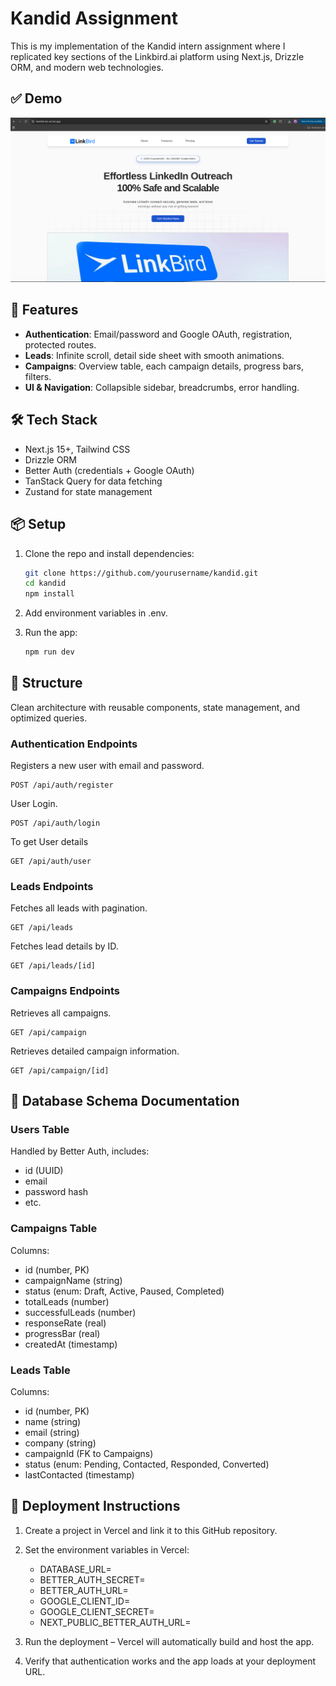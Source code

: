 # Kandid Assignment

This is my implementation of the Kandid intern assignment where I replicated key sections of the Linkbird.ai platform using Next.js, Drizzle ORM, and modern web technologies.

## ✅ Demo

[![Watch the demo](./assets/image.png)](https://drive.google.com/file/d/1XJfcVSG5cRajL6uSuGIGFrngKTZOEV_w/view?usp=sharing)


## 🚀 Features

- **Authentication**: Email/password and Google OAuth, registration, protected routes.
- **Leads**: Infinite scroll, detail side sheet with smooth animations.
- **Campaigns**: Overview table, each campaign details, progress bars, filters.
- **UI & Navigation**: Collapsible sidebar, breadcrumbs, error handling.

## 🛠 Tech Stack

- Next.js 15+, Tailwind CSS
- Drizzle ORM
- Better Auth (credentials + Google OAuth)
- TanStack Query for data fetching
- Zustand for state management

## 📦 Setup

1. Clone the repo and install dependencies:
   ```bash
   git clone https://github.com/yourusername/kandid.git
   cd kandid
   npm install
   ```

2. Add environment variables in .env.

3. Run the app:
   ```bash
   npm run dev
   ```
## 📂 Structure
Clean architecture with reusable components, state management, and optimized queries.

### Authentication Endpoints

Registers a new user with email and password.
```
POST /api/auth/register
```  
User Login.
```
POST /api/auth/login
```  

To get User details
```
GET /api/auth/user
```

### Leads Endpoints

Fetches all leads with pagination.
```
GET /api/leads
```  

Fetches lead details by ID.
```
GET /api/leads/[id]
```  

### Campaigns Endpoints

Retrieves all campaigns.
```
GET /api/campaign
```  

Retrieves detailed campaign information.
```
GET /api/campaign/[id]
```  

## 📂 Database Schema Documentation

### Users Table
Handled by Better Auth, includes:
- id (UUID)
- email
- password hash
- etc.

### Campaigns Table
Columns:
- id (number, PK)
- campaignName (string)
- status (enum: Draft, Active, Paused, Completed)
- totalLeads (number)
- successfulLeads (number)
- responseRate (real)
- progressBar (real)
- createdAt (timestamp)

### Leads Table
Columns:
- id (number, PK)
- name (string)
- email (string)
- company (string)
- campaignId (FK to Campaigns)
- status (enum: Pending, Contacted, Responded, Converted)
- lastContacted (timestamp)

## 🚀 Deployment Instructions

1. Create a project in Vercel and link it to this GitHub repository.
2. Set the environment variables in Vercel:
    - DATABASE_URL=
    - BETTER_AUTH_SECRET=
    - BETTER_AUTH_URL=
    - GOOGLE_CLIENT_ID=
    - GOOGLE_CLIENT_SECRET=
    - NEXT_PUBLIC_BETTER_AUTH_URL=

3. Run the deployment – Vercel will automatically build and host the app.
4. Verify that authentication works and the app loads at your deployment URL.
